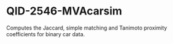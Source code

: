 # QID-2546-MVAcarsim
Computes the Jaccard, simple matching and Tanimoto proximity coefficients for binary car data.
